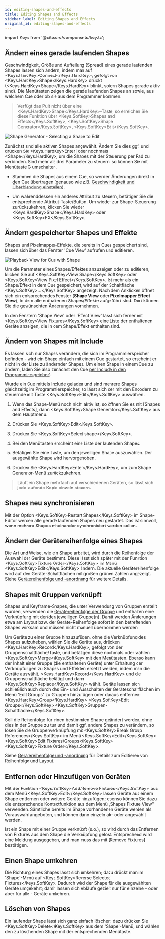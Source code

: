 ```yaml
---
id: editing-shapes-and-effects
title: Editing Shapes and Effects
sidebar_label: Editing Shapes and Effects
original_id: editing-shapes-and-effects
---
```


import Keys from '@site/src/components/key.ts';

Ändern eines gerade laufenden Shapes
------------------------------------

Geschwindigkeit, Größe und Aufteilung (Spread) eines gerade laufenden
Shapes lassen sich ändern, indem man auf <Keys.HardKey>Connect</Keys.HardKey>, gefolgt von
<Keys.HardKey>Shape</Keys.HardKey> drückt (<Keys.HardKey>Shape</Keys.HardKey> blinkt, sofern Shapes gerade aktiv sind).
Die Menütasten zeigen die gerade laufenden Shapes an sowie, aus welchem
Cue oder ob sie aus dem Programmer kommen.

>   Verfügt das Pult nicht über eine <Keys.HardKey>Shape</Keys.HardKey>-Taste, so erreichen Sie
    diese Funktion über <Keys.SoftKey>Shapes and Effects</Keys.SoftKey>, <Keys.SoftKey>Shape Generator</Keys.SoftKey>, 
    <Keys.SoftKey>Edit</Keys.SoftKey>.

![Shape Generator - Selecting a Shape to Edit](/docs/images/Shape-Generator-Selecting-a-Shape-to-Edit.png)

Zunächst sind alle aktiven Shapes angewählt. Ändern Sie dies ggf. und
drücken Sie <Keys.HardKey>Enter\| oder nochmals \<Shape</Keys.HardKey>, um die Shapes mit der
Steuerung per Rad zu verbinden. Sind mehr als drei Parameter zu steuern,
so können Sie mit Menütaste G umschalten.

-   Stammen die Shapes aus einem Cue, so werden Änderungen direkt in den
    Cue übertragen (genauso wie z.B. [Geschwindigkeit und Überblendung einstellen](../chases/chase-playback.md#geschwindigkeit-und-überblendung-einstellen)).

-   Um währenddessen ein anderes Attribut zu steuern, betätigen Sie die
    entsprechende Attribut-Taste/Button. Um wieder zur Shape-Steuerung
    zurückzukehren, klicken Sie wieder <Keys.HardKey>Shape</Keys.HardKey> oder <Keys.SoftKey>FX</Keys.SoftKey>.

Ändern gespeicherter Shapes und Effekte
---------------------------------------

Shapes und Pixelmapper-Effekte, die bereits in Cues gespeichert sind,
lassen sich über das Fenster 'Cue View' aufrufen und editieren.

![Playback View for Cue with Shape](/docs/images/Playback-View-for-Cue-with-Shape.png)

Um die Parameter eines Shapes/Effektes anzuzeigen oder zu editieren,
klicken Sie auf <Keys.SoftKey>View Shape</Keys.SoftKey> oder <Keys.SoftKey>View Pixel Effect</Keys.SoftKey>. Ist mehr als
ein Shape/Effekt in dem Cue gespeichert, wird auf der Schaltfläche
<Keys.SoftKey>\...</Keys.SoftKey> angezeigt. Nach dem Anklicken öffnet sich ein entsprechendes
Fenster (**Shape View** oder **Pixelmapper Effect View**), in dem alle
enthaltenen Shapes/Effekte aufgeführt sind. Dort können Sie die
gewünschten Änderungen vornehmen.

In den Fenstern 'Shape View' oder 'Effect View' lässt sich ferner mit
<Keys.SoftKey>View Fixtures</Keys.SoftKey> eine Liste der enthaltenen Geräte anzeigen, die in dem
Shape/Effekt enthalten sind.

Ändern von Shapes mit Include
-----------------------------

Es lassen sich nur Shapes verändern, die sich im Programmierspeicher
befinden - wird ein Shape einfach mit einem Cue gestartet, so erscheint
er nicht in der Liste zu ändernder Shapes. Um einen Shape in einem Cue zu
ändern, laden Sie also zunächst den Cue [per Include in den
Programmierspeicher](../cues/editing-cues.md#cues-wiederverwenden---die-include-funktion)).

Wurde ein Cue mittels Include geladen und sind mehrere Shapes
gleichzeitig im Programmierspeicher, so lässt sich der mit den Encodern zu
steuernde mit Taste <Keys.SoftKey>Edit</Keys.SoftKey> auswählen.

1. Wenn das Shape-Menü noch nicht aktiv ist, so öffnen Sie es mit \[Shapes and
Effects\], dann <Keys.SoftKey>Shape Generator</Keys.SoftKey> aus dem Hauptmenü.

2. Drücken Sie <Keys.SoftKey>Edit</Keys.SoftKey>.

3. Drücken Sie <Keys.SoftKey>Select shape</Keys.SoftKey>.

4. Bei den Menütasten erscheint eine Liste der laufenden Shapes.

5. Betätigen Sie eine Taste, um den jeweiligen Shape auszuwählen. Der
ausgewählte Shape wird hervorgehoben.

6. Drücken Sie <Keys.HardKey>Enter</Keys.HardKey>, um zum Shape Generator-Menü zurückzukehren.

>   Läuft ein Shape mehrfach auf verschiedenen Geräten, so lässt sich
    jede laufende Kopie einzeln steuern.

Shapes neu synchronisieren
--------------------------

Mit der Option <Keys.SoftKey>Restart Shapes</Keys.SoftKey> im Shape-Editor werden alle gerade
laufenden Shapes neu gestartet. Das ist sinnvoll, wenn mehrere Shapes
miteinander synchronisiert werden sollen.

Ändern der Gerätereihenfolge eines Shapes
-----------------------------------------

Die Art und Weise, wie ein Shape arbeitet, wird durch die Reihenfolge
der Auswahl der Geräte bestimmt. Diese lässt sich später mit der
Funktion <Keys.SoftKey>Fixture Order</Keys.SoftKey> im Menü <Keys.SoftKey>Edit</Keys.SoftKey> ändern. Die aktuelle
Gerätereihenfolge wird auf den Geräte-Schaltflächen mit großen grünen
Zahlen angezeigt. Siehe
[Gerätereihenfolge und -anordnung](../controlling-fixtures/fixture-groups.md#gerätereihenfolge-und--anordnung-in-den-gruppen)
für weitere Details.

Shapes mit Gruppen verknüpft
----------------------------

Shapes und Keyframe-Shapes, die unter Verwendung von Gruppen erstellt
wurden, verwenden die [Gerätereihenfolge der Gruppe](../controlling-fixtures/fixture-groups.md#gerätereihenfolge-und--anordnung-in-den-gruppen) und enthalten eine
Verknüpfung mit der/den jeweiligen Gruppe(n). Damit werden Änderungen
etwa am Layout bzw. der Geräte-Reihenfolge sofort in den betreffenden
Shapes wirksam und müssen nicht manuell übernommen werden.

Um Geräte zu einer Gruppe hinzuzufügen, ohne die Verknüpfung des Shapes
aufzuheben, wählen Sie die Geräte aus, drücken <Keys.HardKey>Record</Keys.HardKey>, gefolgt von
der Gruppenschaltfläche/Taste, und betätigen diese nochmals oder wählen
<Keys.SoftKey>Merge</Keys.SoftKey> mit den Menütasten. Ebenso kann der Inhalt einer Gruppe (die
enthaltenen Geräte) unter Erhaltung der Verknüpfungen zu Shapes und
Effekten ersetzt werden, indem man die Geräte auswählt, <Keys.HardKey>Record</Keys.HardKey> und
die Gruppenschaltfläche betätigt und dann <Keys.SoftKey>Replace</Keys.SoftKey> wählt. Geräte
lassen sich schließlich auch durch das Ein- und Ausschalten der
Geräteschaltflächen im Menü 'Edit Groups' zu Gruppen hinzufügen oder
daraus entfernen: <Keys.HardKey>Group</Keys.HardKey> <Keys.SoftKey>Edit Groups</Keys.SoftKey> <Keys.SoftKey>Gruppen-Schaltfläche</Keys.SoftKey>.

Soll die Reihenfolge für einen bestimmten Shape geändert werden, ohne
dies in der Gruppe zu tun und damit ggf. andere Shapes zu verändern, so
lösen Sie die Gruppenverknüpfung mit <Keys.SoftKey>Break Group References</Keys.SoftKey> im Menü
<Keys.SoftKey>Edit</Keys.SoftKey> <Keys.SoftKey>Edit Fixtures/Groups</Keys.SoftKey> <Keys.SoftKey>Fixture Order</Keys.SoftKey>.

Siehe [Gerätereihenfolge und -anordnung](../controlling-fixtures/fixture-groups.md#gerätereihenfolge-und--anordnung-in-den-gruppen) für Details zum Editieren von Reihenfolge und Layout.

Entfernen oder Hinzufügen von Geräten
-------------------------------------

Mit der Funktion <Keys.SoftKey>Add/Remove Fixtures</Keys.SoftKey> aus dem Menü <Keys.SoftKey>Edit</Keys.SoftKey> lassen
Geräte aus einem Shape entfernen oder weitere Geräte hinzufügen; ebenso
können Sie dazu die entsprechende Kontextfunktion aus dem Menü „Shapes
Fixture View" verwenden. Sämtliche bereits im Shape vorhandenen Geräte
werden als Vorauswahl angeboten, und können dann einzeln ab- oder
angewählt werden.

Ist ein Shape mit einer Gruppe verknüpft (s.o.), so wird durch das
Entfernen von Fixtures aus dem Shape die Verknüpfung gelöst.
Entsprechend wird eine Meldung ausgegeben, und man muss das mit \[Remove
Fixtures\] bestätigen.

Einen Shape umkehren
--------------------

Die Richtung eines Shapes lässt sich umkehren; dazu drückt man im
'Shape'-Menü auf <Keys.SoftKey>Reverse Selected Fixtures</Keys.SoftKey>. Dadurch wird der Shape
für die ausgewählten Geräte umgekehrt; damit lassen sich Abläufe gezielt
nur für einzelne - oder aber für alle - Geräte umkehren.

Löschen von Shapes
------------------

Ein laufender Shape lässt sich ganz einfach löschen: dazu drücken Sie
<Keys.SoftKey>Delete</Keys.SoftKey> aus dem 'Shape'-Menü, und wählen den zu löschenden Shape mit
der entsprechenden Menütaste.